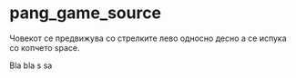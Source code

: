 pang_game_source
================
Човекот се предвижува со стрелките лево односно десно а се испука со копчето space.

Bla bla
s
sa
